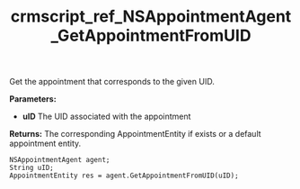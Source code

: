 ﻿---
title: crmscript_ref_NSAppointmentAgent_GetAppointmentFromUID
description: AppointmentEntity GetAppointmentFromUID(String uID)
intellisense: NSAppointmentAgent.GetAppointmentFromUID
keywords: NSAppointmentAgent,GetAppointmentFromUID
so.topic: reference
---

Get the appointment that corresponds to the given UID.

**Parameters:**
 - **uID** The UID associated with the appointment

**Returns:** The corresponding AppointmentEntity if exists or a default appointment entity.

```crmscript
NSAppointmentAgent agent;
String uID;
AppointmentEntity res = agent.GetAppointmentFromUID(uID);
```

